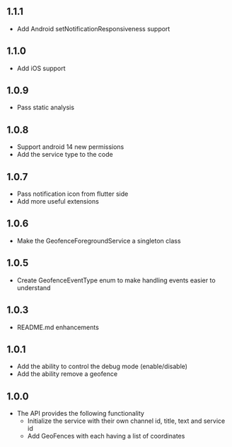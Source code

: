 ## 1.1.1

* Add Android setNotificationResponsiveness support

## 1.1.0

* Add iOS support

## 1.0.9

* Pass static analysis

## 1.0.8

* Support android 14 new permissions
* Add the service type to the code

## 1.0.7

* Pass notification icon from flutter side
* Add more useful extensions

## 1.0.6

* Make the GeofenceForegroundService a singleton class

## 1.0.5

* Create GeofenceEventType enum to make handling events easier to understand

## 1.0.3

* README.md enhancements

## 1.0.1

* Add the ability to control the debug mode (enable/disable)
* Add the ability remove a geofence

## 1.0.0

* The API provides the following functionality
  * Initialize the service with their own channel id, title, text and service id
  * Add GeoFences with each having a list of coordinates
